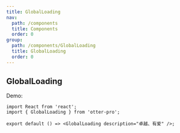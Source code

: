 ```yaml
---
title: GlobalLoading
nav:
  path: /components
  title: Components
  order: 0
group:
  path: /components/GlobalLoading
  title: GlobalLoading
  order: 0
---
```


## GlobalLoading

Demo:

```tsx
import React from 'react';
import { GlobalLoading } from 'otter-pro';

export default () => <GlobalLoading description="卓越、有爱" />;
```

<API src="./index.tsx"></API>

